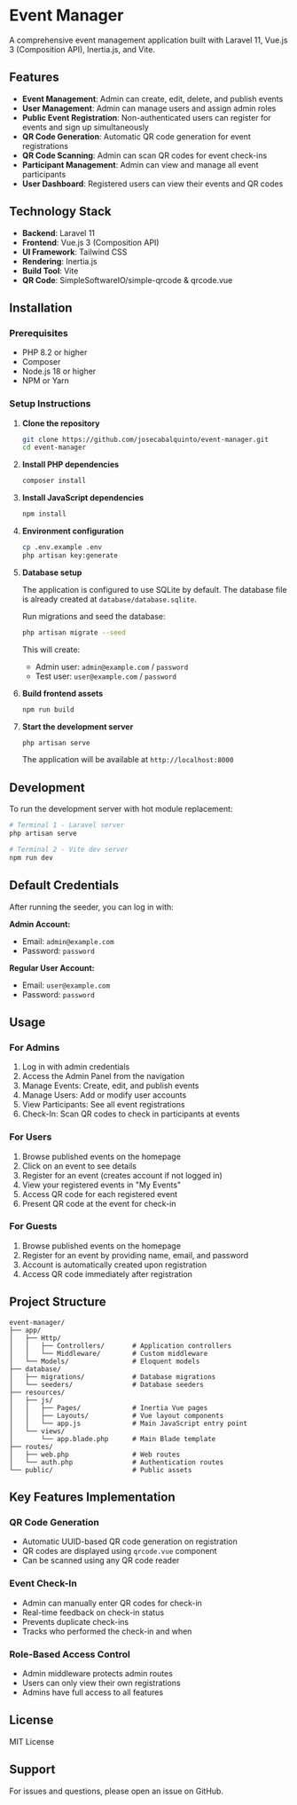 # Event Manager

A comprehensive event management application built with Laravel 11, Vue.js 3 (Composition API), Inertia.js, and Vite.

## Features

- **Event Management**: Admin can create, edit, delete, and publish events
- **User Management**: Admin can manage users and assign admin roles
- **Public Event Registration**: Non-authenticated users can register for events and sign up simultaneously
- **QR Code Generation**: Automatic QR code generation for event registrations
- **QR Code Scanning**: Admin can scan QR codes for event check-ins
- **Participant Management**: Admin can view and manage all event participants
- **User Dashboard**: Registered users can view their events and QR codes

## Technology Stack

- **Backend**: Laravel 11
- **Frontend**: Vue.js 3 (Composition API)
- **UI Framework**: Tailwind CSS
- **Rendering**: Inertia.js
- **Build Tool**: Vite
- **QR Code**: SimpleSoftwareIO/simple-qrcode & qrcode.vue

## Installation

### Prerequisites

- PHP 8.2 or higher
- Composer
- Node.js 18 or higher
- NPM or Yarn

### Setup Instructions

1. **Clone the repository**
   ```bash
   git clone https://github.com/josecabalquinto/event-manager.git
   cd event-manager
   ```

2. **Install PHP dependencies**
   ```bash
   composer install
   ```

3. **Install JavaScript dependencies**
   ```bash
   npm install
   ```

4. **Environment configuration**
   ```bash
   cp .env.example .env
   php artisan key:generate
   ```

5. **Database setup**
   
   The application is configured to use SQLite by default. The database file is already created at `database/database.sqlite`.
   
   Run migrations and seed the database:
   ```bash
   php artisan migrate --seed
   ```

   This will create:
   - Admin user: `admin@example.com` / `password`
   - Test user: `user@example.com` / `password`

6. **Build frontend assets**
   ```bash
   npm run build
   ```

7. **Start the development server**
   ```bash
   php artisan serve
   ```

   The application will be available at `http://localhost:8000`

## Development

To run the development server with hot module replacement:

```bash
# Terminal 1 - Laravel server
php artisan serve

# Terminal 2 - Vite dev server
npm run dev
```

## Default Credentials

After running the seeder, you can log in with:

**Admin Account:**
- Email: `admin@example.com`
- Password: `password`

**Regular User Account:**
- Email: `user@example.com`
- Password: `password`

## Usage

### For Admins

1. Log in with admin credentials
2. Access the Admin Panel from the navigation
3. Manage Events: Create, edit, and publish events
4. Manage Users: Add or modify user accounts
5. View Participants: See all event registrations
6. Check-In: Scan QR codes to check in participants at events

### For Users

1. Browse published events on the homepage
2. Click on an event to see details
3. Register for an event (creates account if not logged in)
4. View your registered events in "My Events"
5. Access QR code for each registered event
6. Present QR code at the event for check-in

### For Guests

1. Browse published events on the homepage
2. Register for an event by providing name, email, and password
3. Account is automatically created upon registration
4. Access QR code immediately after registration

## Project Structure

```
event-manager/
├── app/
│   ├── Http/
│   │   ├── Controllers/       # Application controllers
│   │   └── Middleware/        # Custom middleware
│   └── Models/                # Eloquent models
├── database/
│   ├── migrations/            # Database migrations
│   └── seeders/               # Database seeders
├── resources/
│   ├── js/
│   │   ├── Pages/             # Inertia Vue pages
│   │   ├── Layouts/           # Vue layout components
│   │   └── app.js             # Main JavaScript entry point
│   └── views/
│       └── app.blade.php      # Main Blade template
├── routes/
│   ├── web.php                # Web routes
│   └── auth.php               # Authentication routes
└── public/                    # Public assets
```

## Key Features Implementation

### QR Code Generation
- Automatic UUID-based QR code generation on registration
- QR codes are displayed using `qrcode.vue` component
- Can be scanned using any QR code reader

### Event Check-In
- Admin can manually enter QR codes for check-in
- Real-time feedback on check-in status
- Prevents duplicate check-ins
- Tracks who performed the check-in and when

### Role-Based Access Control
- Admin middleware protects admin routes
- Users can only view their own registrations
- Admins have full access to all features

## License

MIT License

## Support

For issues and questions, please open an issue on GitHub.